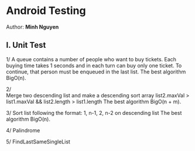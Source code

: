 # Android Testing

Author: **Minh Nguyen**

## I. Unit Test
1/ 
    A queue contains a number of people who want to buy tickets. Each buying time takes 1 seconds
    and in each turn can buy only one ticket. To continue, that person must be enqueued in the last list.
    The best algorithm BigO(n).

2/	
	Merge two descending list and make a descending sort array
	list2.maxVal > list1.maxVal && list2.length > list1.length
	The best algorithm BigO(n + m).
	
3/
	Sort list following the format: 1, n-1, 2, n-2 on descending list
	The best algorithm BigO(n).
	
4/  Palindrome

5/
	FindLastSameSingleList

